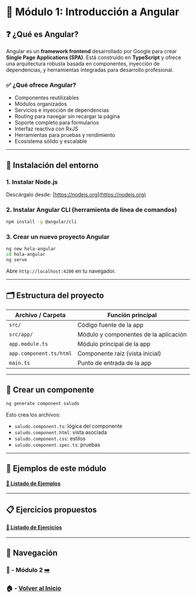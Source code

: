 
# 📘 Módulo 1: Introducción a Angular

## ❓ ¿Qué es Angular?

Angular es un **framework frontend** desarrollado por Google para crear **Single Page Applications (SPA)**. Está construido en **TypeScript** y ofrece una arquitectura robusta basada en componentes, inyección de dependencias, y herramientas integradas para desarrollo profesional.

### ✅ ¿Qué ofrece Angular?
- Componentes reutilizables
- Módulos organizados
- Servicios e inyección de dependencias
- Routing para navegar sin recargar la página
- Soporte completo para formularios
- Interfaz reactiva con RxJS
- Herramientas para pruebas y rendimiento
- Ecosistema sólido y escalable

---

## 🔧 Instalación del entorno

### 1. Instalar Node.js
Descárgalo desde: [https://nodejs.org](https://nodejs.org)

### 2. Instalar Angular CLI (herramienta de línea de comandos)
```bash
npm install -g @angular/cli
```

### 3. Crear un nuevo proyecto Angular
```bash
ng new hola-angular
cd hola-angular
ng serve
```
Abre `http://localhost:4200` en tu navegador.

---

## 🗂️ Estructura del proyecto

| Archivo / Carpeta         | Función principal                                  |
|---------------------------|----------------------------------------------------|
| `src/`                    | Código fuente de la app                            |
| `src/app/`                | Módulo y componentes de la aplicación              |
| `app.module.ts`           | Módulo principal de la app                         |
| `app.component.ts/html`   | Componente raíz (vista inicial)                   |
| `main.ts`                 | Punto de entrada de la app                         |

---

## 🧩 Crear un componente

```bash
ng generate component saludo
```

Esto crea los archivos:
- `saludo.component.ts`: lógica del componente
- `saludo.component.html`: vista asociada
- `saludo.component.css`: estilos
- `saludo.component.spec.ts`: pruebas

---

## 🧪 Ejemplos de este módulo

#### [🔗 Listado de Ejemplos](./Ejemplos/README.md)

---

## 📋 Ejercicios propuestos

#### [🔗 Listado de Ejercicios](./Ejercicios/README.md)

---

## 🔁 Navegación

### 📘 - Módulo 2 [➡️](../Modulo_2_Componentes_y_Data_Binding/Modulo_2.md)

### 🏠 - [Volver al Inicio](../README.md)
